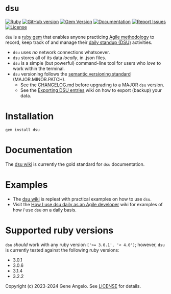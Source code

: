 # `dsu`

[![Ruby](https://github.com/gangelo/dsu/actions/workflows/ruby.yml/badge.svg)](https://github.com/gangelo/dsu/actions/workflows/ruby.yml)
[![GitHub version](http://badge.fury.io/gh/gangelo%2Fdsu.svg?refresh=11)](https://badge.fury.io/gh/gangelo%2Fdsu)
[![Gem Version](https://badge.fury.io/rb/dsu.svg?refresh=11)](https://badge.fury.io/rb/dsu)
[![Documentation](http://img.shields.io/badge/docs-rdoc.info-blue.svg)](http://www.rubydoc.info/gems/dsu/)
[![Report Issues](https://img.shields.io/badge/report-issues-red.svg)](https://github.com/gangelo/dsu/issues)
[![License](http://img.shields.io/badge/license-MIT-yellowgreen.svg)](#license)

`dsu` is a [ruby gem](https://rubygems.org/gems/dsu) that enables anyone practicing [Agile methodology](https://www.agilealliance.org/agile101/) to record, keep track of and manage their [daily standup (DSU)](https://www.agilealliance.org/glossary/daily-meeting/) activities.

- `dsu` uses _no_ network connections whatsoever.
- `dsu` stores all of its data _locally_, in .json files.
- `dsu` is a simple (but powerful) command-line tool for users who _love_ to work within the terminal.
- `dsu` versioning follows the [semantic versioning standard](https://semver.org/) (MAJOR.MINOR.PATCH).
  - See the [CHANGELOG.md](https://github.com/gangelo/dsu/blob/main/CHANGELOG.md) before upgrading to a MAJOR `dsu` version.
  - See the [Exporting DSU entries](https://github.com/gangelo/dsu/wiki/Exporting-DSU-entries) wiki on how to export (backup) your data.

# Installation
```shell
gem install dsu
```

# Documentation
The [dsu wiki](https://github.com/gangelo/dsu/wiki) is currently the gold standard for `dsu` documentation.

# Examples
* The [dsu wiki](https://github.com/gangelo/dsu/wiki) is repleat with practical examples on how to use `dsu`.
* Visit the [How I use dsu daily as an Agile developer](https://github.com/gangelo/dsu/wiki/How-I-use-dsu-daily-as-an-Agile-developer) wiki for examples of how _I_ use `dsu` on a daily basis.

# Supported ruby versions
`dsu` _should_ work with any ruby version `['>= 3.0.1', '< 4.0']`; however, `dsu` is currently tested against the following ruby versions:
- 3.0.1
- 3.0.6
- 3.1.4
- 3.2.2

Copyright (c) 2023-2024 Gene Angelo. See [LICENSE](https://github.com/gangelo/dsu/blob/main/LICENSE.txt) for details.

